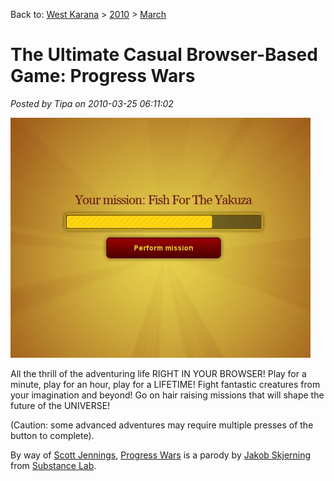 Back to: [West Karana](/posts/westkarana.md) > [2010](/posts/2010/westkarana.md) > [March](./westkarana.md)
# The Ultimate Casual Browser-Based Game: Progress Wars

*Posted by Tipa on 2010-03-25 06:11:02*

[![](../../../uploads/2010/03/Fullscreen-capture-3252010-70110-AM-480x384.jpg "Progress Wars!")](http://progresswars.com/)

All the thrill of the adventuring life RIGHT IN YOUR BROWSER! Play for a minute, play for an hour, play for a LIFETIME! Fight fantastic creatures from your imagination and beyond! Go on hair raising missions that will shape the future of the UNIVERSE!

(Caution: some advanced adventures may require multiple presses of the button to complete).

By way of [Scott Jennings](http://www.mmorpg.com/showFeature.cfm/feature/4097/page/2), [Progress Wars](http://progresswars.com/) is a parody by [Jakob Skjerning](http://mentalized.net "Expert web developer specialized in Ruby on Rails") from [Substance Lab](http://substancelab.com "Freelance webdevelopment for startups and small/medium businesses").
